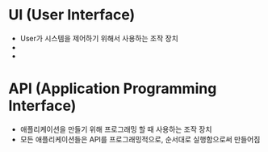 # UI (User Interface)

- User가 시스템을 제어하기 위해서 사용하는 조작 장치
-
-

# API (Application Programming Interface)

- 애플리케이션을 만들기 위해 프로그래밍 할 때 사용하는 조작 장치
- 모든 애플리케이션들은 API를 프로그래밍적으로, 순서대로 실행함으로써 만들어짐

